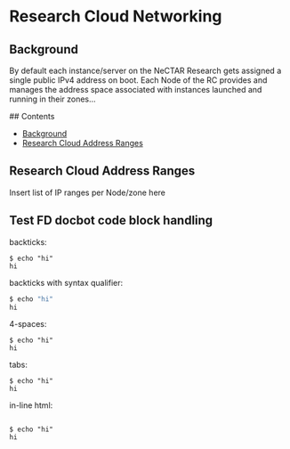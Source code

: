 # Research Cloud Networking

<a name="background">

## Background

By default each instance/server on the NeCTAR Research gets assigned a single
public IPv4 address on boot. Each Node of the RC provides and manages the
address space associated with instances launched and running in their zones...

<a name="toc"/>
## Contents

- [Background](#background)
- [Research Cloud Address Ranges](#ranges)

<a name="ranges"/>

## Research Cloud Address Ranges

Insert list of IP ranges per Node/zone here

## Test FD docbot code block handling

backticks:

```
$ echo "hi"
hi
```

backticks with syntax qualifier:

```bash
$ echo "hi"
hi
```

4-spaces:

    
    $ echo "hi"
    hi
    

tabs:

	
	$ echo "hi"
	hi
	

in-line html:

<pre><code>
$ echo "hi"
hi
</code></pre>

